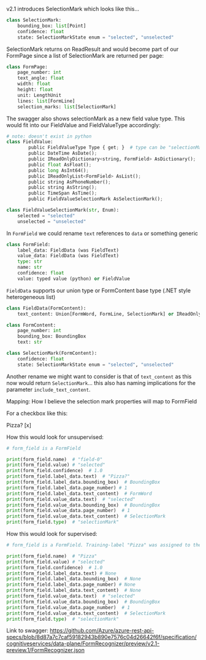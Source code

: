 
v2.1 introduces SelectionMark which looks like this...

```python
class SelectionMark:
    bounding_box: list[Point]
    confidence: float
    state: SelectionMarkState enum = "selected", "unselected"
```

SelectionMark returns on ReadResult and would become part of our FormPage since a list of SelectionMark are
returned per page:

```python
class FormPage:
    page_number: int
    text_angle: float
    width: float
    height: float
    unit: LengthUnit
    lines: list[FormLine]
    selection_marks: list[SelectionMark]
```

The swagger also shows selectionMark as a new field value type. This would fit into our FieldValue and FieldValueType
accordingly:

```python
# note: doesn't exist in python
class FieldValue:
        public FieldValueType Type { get; }  # type can be "selectionMark"
        public DateTime AsDate();
        public IReadOnlyDictionary<string, FormField> AsDictionary();
        public float AsFloat();
        public long AsInt64();
        public IReadOnlyList<FormField> AsList();
        public string AsPhoneNumber();
        public string AsString();
        public TimeSpan AsTime();
        public FieldValueSelectionMark AsSelectionMark();

class FieldValueSelectionMark(str, Enum):
    selected = "selected"
    unselected = "unselected"
```

In `FormField` we could rename `text` references to `data` or something generic

```python
class FormField:
    label_data: FieldData (was FieldText)
    value_data: FieldData (was FieldText)
    type: str
    name: str
    confidence: float
    value: typed value (python) or FieldValue
```

`FieldData` supports our union type or FormContent base type (.NET style heterogeneous list)

```python
class FieldData(FormContent):
    text_content: Union[FormWord, FormLine, SelectionMark] or IReadOnlyList<FormContent>

class FormContent:
    page_number: int
    bounding_box: BoundingBox
    text: str

class SelectionMark(FormContent):
    confidence: float
    state: SelectionMarkState enum = "selected", "unselected"
```

Another rename we might want to consider is that of `text_content` as this now would return `SelectionMark`... this also
has naming implications for the parameter `include_text_content`.

Mapping:
How I believe the selection mark properties will map to FormField

For a checkbox like this:

Pizza? [x]

How this would look for unsupervised:

```python
# form_field is a FormField

print(form_field.name)  # "field-0"
print(form_field.value) # "selected"
print(form_field.confidence)  # 1.0
print(form_field.label_data.text)  # "Pizza?"
print(form_field.label_data.bounding_box)  # BoundingBox
print(form_field.label_data.page_number) # 1
print(form_field.label_data.text_content)  # FormWord
print(form_field.value_data.text)  # "selected"
print(form_field.value_data.bounding_box)  # BoundingBox
print(form_field.value_data.page_number)  # 1
print(form_field.value_data.text_content)  # SelectionMark
print(form_field.type)  # "selectionMark"
```

How this would look for supervised:

```python
# form_field is a FormField. Training-label "Pizza" was assigned to the checkbox using the labeling tool

print(form_field.name)  # "Pizza"
print(form_field.value) # "selected"
print(form_field.confidence)  # 1.0
print(form_field.label_data.text) # None
print(form_field.label_data.bounding_box)  # None
print(form_field.label_data.page_number) # None
print(form_field.label_data.text_content)  # None
print(form_field.value_data.text)  # "selected"
print(form_field.value_data.bounding_box)  # BoundingBox
print(form_field.value_data.page_number)  # 1
print(form_field.value_data.text_content)  # SelectionMark
print(form_field.type)  # "selectionMark"
```


Link to swagger: https://github.com/Azure/azure-rest-api-specs/blob/8d87a7c7caf59182943b890e7576c04d26642f6f/specification/cognitiveservices/data-plane/FormRecognizer/preview/v2.1-preview.1/FormRecognizer.json